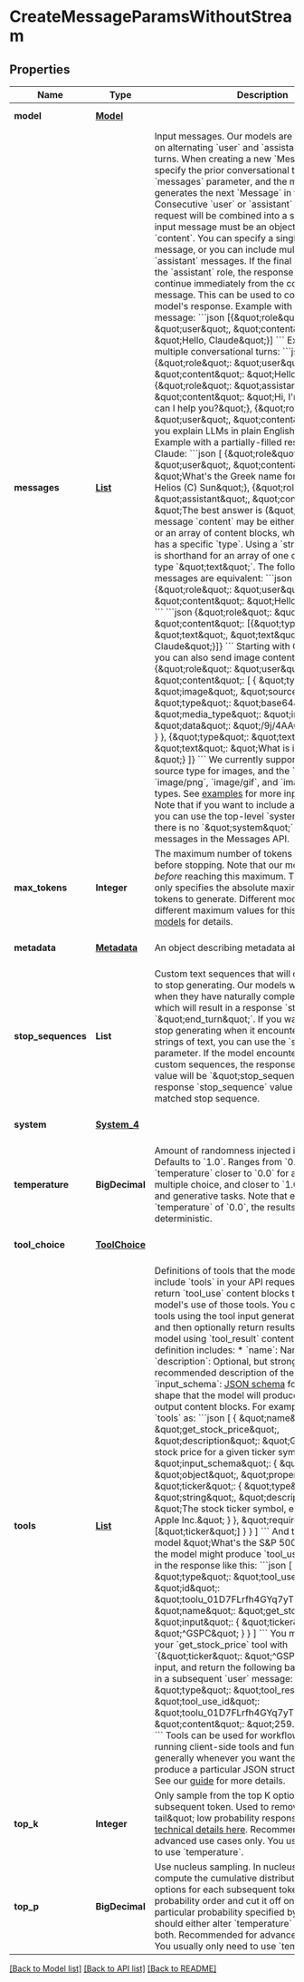 # CreateMessageParamsWithoutStream
## Properties

| Name | Type | Description | Notes |
|------------ | ------------- | ------------- | -------------|
| **model** | [**Model**](Model.md) |  | [default to null] |
| **messages** | [**List**](InputMessage.md) | Input messages.  Our models are trained to operate on alternating &#x60;user&#x60; and &#x60;assistant&#x60; conversational turns. When creating a new &#x60;Message&#x60;, you specify the prior conversational turns with the &#x60;messages&#x60; parameter, and the model then generates the next &#x60;Message&#x60; in the conversation. Consecutive &#x60;user&#x60; or &#x60;assistant&#x60; turns in your request will be combined into a single turn.  Each input message must be an object with a &#x60;role&#x60; and &#x60;content&#x60;. You can specify a single &#x60;user&#x60;-role message, or you can include multiple &#x60;user&#x60; and &#x60;assistant&#x60; messages.  If the final message uses the &#x60;assistant&#x60; role, the response content will continue immediately from the content in that message. This can be used to constrain part of the model&#39;s response.  Example with a single &#x60;user&#x60; message:  &#x60;&#x60;&#x60;json [{\&quot;role\&quot;: \&quot;user\&quot;, \&quot;content\&quot;: \&quot;Hello, Claude\&quot;}] &#x60;&#x60;&#x60;  Example with multiple conversational turns:  &#x60;&#x60;&#x60;json [   {\&quot;role\&quot;: \&quot;user\&quot;, \&quot;content\&quot;: \&quot;Hello there.\&quot;},   {\&quot;role\&quot;: \&quot;assistant\&quot;, \&quot;content\&quot;: \&quot;Hi, I&#39;m Claude. How can I help you?\&quot;},   {\&quot;role\&quot;: \&quot;user\&quot;, \&quot;content\&quot;: \&quot;Can you explain LLMs in plain English?\&quot;}, ] &#x60;&#x60;&#x60;  Example with a partially-filled response from Claude:  &#x60;&#x60;&#x60;json [   {\&quot;role\&quot;: \&quot;user\&quot;, \&quot;content\&quot;: \&quot;What&#39;s the Greek name for Sun? (A) Sol (B) Helios (C) Sun\&quot;},   {\&quot;role\&quot;: \&quot;assistant\&quot;, \&quot;content\&quot;: \&quot;The best answer is (\&quot;}, ] &#x60;&#x60;&#x60;  Each input message &#x60;content&#x60; may be either a single &#x60;string&#x60; or an array of content blocks, where each block has a specific &#x60;type&#x60;. Using a &#x60;string&#x60; for &#x60;content&#x60; is shorthand for an array of one content block of type &#x60;\&quot;text\&quot;&#x60;. The following input messages are equivalent:  &#x60;&#x60;&#x60;json {\&quot;role\&quot;: \&quot;user\&quot;, \&quot;content\&quot;: \&quot;Hello, Claude\&quot;} &#x60;&#x60;&#x60;  &#x60;&#x60;&#x60;json {\&quot;role\&quot;: \&quot;user\&quot;, \&quot;content\&quot;: [{\&quot;type\&quot;: \&quot;text\&quot;, \&quot;text\&quot;: \&quot;Hello, Claude\&quot;}]} &#x60;&#x60;&#x60;  Starting with Claude 3 models, you can also send image content blocks:  &#x60;&#x60;&#x60;json {\&quot;role\&quot;: \&quot;user\&quot;, \&quot;content\&quot;: [   {     \&quot;type\&quot;: \&quot;image\&quot;,     \&quot;source\&quot;: {       \&quot;type\&quot;: \&quot;base64\&quot;,       \&quot;media_type\&quot;: \&quot;image/jpeg\&quot;,       \&quot;data\&quot;: \&quot;/9j/4AAQSkZJRg...\&quot;,     }   },   {\&quot;type\&quot;: \&quot;text\&quot;, \&quot;text\&quot;: \&quot;What is in this image?\&quot;} ]} &#x60;&#x60;&#x60;  We currently support the &#x60;base64&#x60; source type for images, and the &#x60;image/jpeg&#x60;, &#x60;image/png&#x60;, &#x60;image/gif&#x60;, and &#x60;image/webp&#x60; media types.  See [examples](https://docs.anthropic.com/en/api/messages-examples#vision) for more input examples.  Note that if you want to include a [system prompt](https://docs.anthropic.com/en/docs/system-prompts), you can use the top-level &#x60;system&#x60; parameter — there is no &#x60;\&quot;system\&quot;&#x60; role for input messages in the Messages API. | [default to null] |
| **max\_tokens** | **Integer** | The maximum number of tokens to generate before stopping.  Note that our models may stop _before_ reaching this maximum. This parameter only specifies the absolute maximum number of tokens to generate.  Different models have different maximum values for this parameter.  See [models](https://docs.anthropic.com/en/docs/models-overview) for details. | [default to null] |
| **metadata** | [**Metadata**](Metadata.md) | An object describing metadata about the request. | [optional] [default to null] |
| **stop\_sequences** | **List** | Custom text sequences that will cause the model to stop generating.  Our models will normally stop when they have naturally completed their turn, which will result in a response &#x60;stop_reason&#x60; of &#x60;\&quot;end_turn\&quot;&#x60;.  If you want the model to stop generating when it encounters custom strings of text, you can use the &#x60;stop_sequences&#x60; parameter. If the model encounters one of the custom sequences, the response &#x60;stop_reason&#x60; value will be &#x60;\&quot;stop_sequence\&quot;&#x60; and the response &#x60;stop_sequence&#x60; value will contain the matched stop sequence. | [optional] [default to null] |
| **system** | [**System_4**](System_4.md) |  | [optional] [default to null] |
| **temperature** | **BigDecimal** | Amount of randomness injected into the response.  Defaults to &#x60;1.0&#x60;. Ranges from &#x60;0.0&#x60; to &#x60;1.0&#x60;. Use &#x60;temperature&#x60; closer to &#x60;0.0&#x60; for analytical / multiple choice, and closer to &#x60;1.0&#x60; for creative and generative tasks.  Note that even with &#x60;temperature&#x60; of &#x60;0.0&#x60;, the results will not be fully deterministic. | [optional] [default to null] |
| **tool\_choice** | [**ToolChoice**](ToolChoice.md) |  | [optional] [default to null] |
| **tools** | [**List**](Tool.md) | Definitions of tools that the model may use.  If you include &#x60;tools&#x60; in your API request, the model may return &#x60;tool_use&#x60; content blocks that represent the model&#39;s use of those tools. You can then run those tools using the tool input generated by the model and then optionally return results back to the model using &#x60;tool_result&#x60; content blocks.  Each tool definition includes:  * &#x60;name&#x60;: Name of the tool. * &#x60;description&#x60;: Optional, but strongly-recommended description of the tool. * &#x60;input_schema&#x60;: [JSON schema](https://json-schema.org/) for the tool &#x60;input&#x60; shape that the model will produce in &#x60;tool_use&#x60; output content blocks.  For example, if you defined &#x60;tools&#x60; as:  &#x60;&#x60;&#x60;json [   {     \&quot;name\&quot;: \&quot;get_stock_price\&quot;,     \&quot;description\&quot;: \&quot;Get the current stock price for a given ticker symbol.\&quot;,     \&quot;input_schema\&quot;: {       \&quot;type\&quot;: \&quot;object\&quot;,       \&quot;properties\&quot;: {         \&quot;ticker\&quot;: {           \&quot;type\&quot;: \&quot;string\&quot;,           \&quot;description\&quot;: \&quot;The stock ticker symbol, e.g. AAPL for Apple Inc.\&quot;         }       },       \&quot;required\&quot;: [\&quot;ticker\&quot;]     }   } ] &#x60;&#x60;&#x60;  And then asked the model \&quot;What&#39;s the S&amp;P 500 at today?\&quot;, the model might produce &#x60;tool_use&#x60; content blocks in the response like this:  &#x60;&#x60;&#x60;json [   {     \&quot;type\&quot;: \&quot;tool_use\&quot;,     \&quot;id\&quot;: \&quot;toolu_01D7FLrfh4GYq7yT1ULFeyMV\&quot;,     \&quot;name\&quot;: \&quot;get_stock_price\&quot;,     \&quot;input\&quot;: { \&quot;ticker\&quot;: \&quot;^GSPC\&quot; }   } ] &#x60;&#x60;&#x60;  You might then run your &#x60;get_stock_price&#x60; tool with &#x60;{\&quot;ticker\&quot;: \&quot;^GSPC\&quot;}&#x60; as an input, and return the following back to the model in a subsequent &#x60;user&#x60; message:  &#x60;&#x60;&#x60;json [   {     \&quot;type\&quot;: \&quot;tool_result\&quot;,     \&quot;tool_use_id\&quot;: \&quot;toolu_01D7FLrfh4GYq7yT1ULFeyMV\&quot;,     \&quot;content\&quot;: \&quot;259.75 USD\&quot;   } ] &#x60;&#x60;&#x60;  Tools can be used for workflows that include running client-side tools and functions, or more generally whenever you want the model to produce a particular JSON structure of output.  See our [guide](https://docs.anthropic.com/en/docs/tool-use) for more details. | [optional] [default to null] |
| **top\_k** | **Integer** | Only sample from the top K options for each subsequent token.  Used to remove \&quot;long tail\&quot; low probability responses. [Learn more technical details here](https://towardsdatascience.com/how-to-sample-from-language-models-682bceb97277).  Recommended for advanced use cases only. You usually only need to use &#x60;temperature&#x60;. | [optional] [default to null] |
| **top\_p** | **BigDecimal** | Use nucleus sampling.  In nucleus sampling, we compute the cumulative distribution over all the options for each subsequent token in decreasing probability order and cut it off once it reaches a particular probability specified by &#x60;top_p&#x60;. You should either alter &#x60;temperature&#x60; or &#x60;top_p&#x60;, but not both.  Recommended for advanced use cases only. You usually only need to use &#x60;temperature&#x60;. | [optional] [default to null] |

[[Back to Model list]](../README.md#documentation-for-models) [[Back to API list]](../README.md#documentation-for-api-endpoints) [[Back to README]](../README.md)

